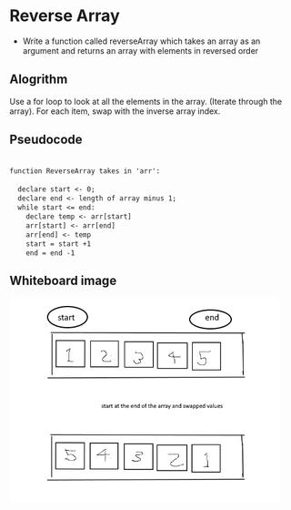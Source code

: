 # Reverse Array
- Write a function called reverseArray which takes an array as an argument and returns an array with elements in reversed order

## Alogrithm

Use a for loop to look at all the elements in the array. (Iterate through the array).
For each item, swap with the inverse array index.

## Pseudocode

```plaintext

function ReverseArray takes in 'arr':

  declare start <- 0;
  declare end <- length of array minus 1;
  while start <= end:
    declare temp <- arr[start]
    arr[start] <- arr[end]
    arr[end] <- temp
    start = start +1
    end = end -1

```
## Whiteboard image

![Whiteboard](./img.png)
